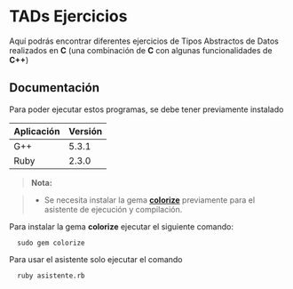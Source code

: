 **TADs Ejercicios**
===================
Aquí podrás encontrar diferentes ejercicios de Tipos Abstractos de Datos realizados en **C** (una combinación de **C** con algunas funcionalidades de **C++**)



**Documentación**
-------------

Para poder ejecutar estos programas, se debe tener previamente instalado

Aplicación  | Versión
----------- | --------
G++         | 5.3.1
Ruby        | 2.3.0

> **Nota:**

> - Se necesita instalar la gema [**colorize**](https://github.com/fazibear/colorize) previamente para el asistente de  ejecución y compilación.

Para instalar la gema **colorize** ejecutar el siguiente comando:
```
  sudo gem colorize
```

Para usar el asistente solo ejecutar el comando
```
  ruby asistente.rb
```
